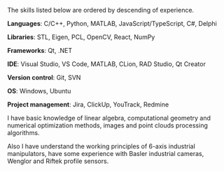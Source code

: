 The skills listed below are ordered by descending of experience.

**Languages**: C/C++, Python, MATLAB, JavaScript/TypeScript, C#, Delphi

**Libraries**: STL, Eigen, PCL, OpenCV, React, NumPy

**Frameworks**: Qt, .NET

**IDE**: Visual Studio, VS Code, MATLAB, CLion, RAD Studio, Qt Creator

**Version control**: Git, SVN

**OS**: Windows, Ubuntu

**Project management**: Jira, ClickUp, YouTrack, Redmine

I have basic knowledge of linear algebra, computational geometry and numerical optimization methods, images and point clouds processing algorithms.

Also I have understand the working principles of 6-axis industrial manipulators, have some experience with Basler industrial cameras, Wenglor and Riftek profile sensors.
